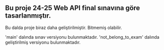 ## Bu proje 24-25 Web API final sınavına göre tasarlanmıştır.

Bu dalda proje biraz daha geliştirilmiştir. Bitmemiş olabilir.

'main' dalında sınav versiyonu bulunmaktadır.
'not_belong_to_exam' dalında geliştirilmiş versiyonu bulunmaktadır.
